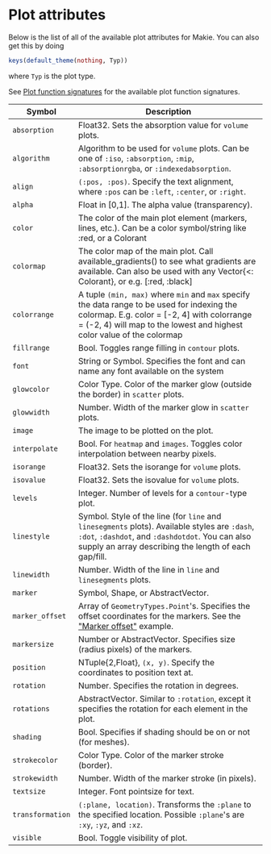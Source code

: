 # Plot attributes

Below is the list of all of the available plot attributes for Makie.
You can also get this by doing

```julia
keys(default_theme(nothing, Typ))
```

where `Typ` is the plot type.

See [Plot function signatures](@ref) for the available plot function signatures.


|Symbol          |Description                                                                                                                                                                                                          |
|----------------|---------------------------------------------------------------------------------------------------------------------------------------------------------------------------------------------------------------------|
|`absorption`    |Float32. Sets the absorption value for `volume` plots.                                                                                                                                                               |
|`algorithm`     |Algorithm to be used for `volume` plots. Can be one of `:iso`, `:absorption`, `:mip`, `:absorptionrgba`, or `:indexedabsorption`.                                                                                    |
|`align`         |`(:pos, :pos)`. Specify the text alignment, where `:pos` can be `:left`, `:center`, or `:right`.                                                                                                                     |
|`alpha`         |Float in [0,1]. The alpha value (transparency).                                                                                                                                                                      |
|`color`         |The color of the main plot element (markers, lines, etc.). Can be a color symbol/string like :red, or a Colorant                                                                                                     |
|`colormap`      |The color map of the main plot. Call available_gradients() to see what gradients are available. Can also be used with any Vector{<: Colorant}, or e.g. [:red, :black]                                                |
|`colorrange`    |A tuple `(min, max)` where `min` and `max` specify the data range to be used for indexing the colormap. E.g. color = [-2, 4] with colorrange = (-2, 4) will map to the lowest and highest color value of the colormap|
|`fillrange`     |Bool. Toggles range filling in `contour` plots.                                                                                                                                                                      |
|`font`          |String or Symbol. Specifies the font and can name any font available on the system                                                                                                                                   |
|`glowcolor`     |Color Type. Color of the marker glow (outside the border) in `scatter` plots.                                                                                                                                        |
|`glowwidth`     |Number. Width of the marker glow in `scatter` plots.                                                                                                                                                                 |
|`image`         |The image to be plotted on the plot.                                                                                                                                                                                 |
|`interpolate`   |Bool. For `heatmap` and `images`. Toggles color interpolation between nearby pixels.                                                                                                                                 |
|`isorange`      |Float32. Sets the isorange for `volume` plots.                                                                                                                                                                       |
|`isovalue`      |Float32. Sets the isovalue for `volume` plots.                                                                                                                                                                       |
|`levels`        |Integer. Number of levels for a `contour`-type plot.                                                                                                                                                                 |
|`linestyle`     |Symbol. Style of the line (for `line` and `linesegments` plots). Available styles are `:dash`, `:dot`, `:dashdot`, and `:dashdotdot`. You can also supply an array describing the length of each gap/fill.           |
|`linewidth`     |Number. Width of the line in `line` and `linesegments` plots.                                                                                                                                                        |
|`marker`        |Symbol, Shape, or AbstractVector.                                                                                                                                                                                    |
|`marker_offset` |Array of `GeometryTypes.Point`'s. Specifies the offset coordinates for the markers. See the ["Marker offset"](@ref) example.                                                                                         |
|`markersize`    |Number or AbstractVector. Specifies size (radius pixels) of the markers.                                                                                                                                             |
|`position`      |NTuple{2,Float}, `(x, y)`. Specify the coordinates to position text at.                                                                                                                                              |
|`rotation`      |Number. Specifies the rotation in degrees.                                                                                                                                                                           |
|`rotations`     |AbstractVector. Similar to `:rotation`, except it specifies the rotation for each element in the plot.                                                                                                               |
|`shading`       |Bool. Specifies if shading should be on or not (for meshes).                                                                                                                                                         |
|`strokecolor`   |Color Type. Color of the marker stroke (border).                                                                                                                                                                     |
|`strokewidth`   |Number. Width of the marker stroke (in pixels).                                                                                                                                                                      |
|`textsize`      |Integer. Font pointsize for text.                                                                                                                                                                                    |
|`transformation`|`(:plane, location)`. Transforms the `:plane` to the specified location. Possible `:plane`'s are `:xy`, `:yz`, and `:xz`.                                                                                            |
|`visible`       |Bool. Toggle visibility of plot.                                                                                                                                                                                     |
